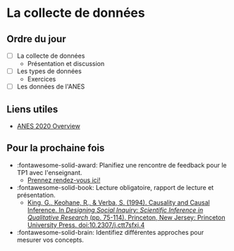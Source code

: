 # La collecte de données

## Ordre du jour
- [ ] La collecte de données
    - Présentation et discussion
- [ ] Les types de données
    - Exercices
- [ ] Les données de l'ANES

## Liens utiles
- [ANES 2020 Overview](https://sda.berkeley.edu/sdaweb/docs/nes2020full/DOC/hcbkf01.htm)

## Pour la prochaine fois
-  :fontawesome-solid-award: Planifiez une rencontre de feedback pour le TP1 avec l'enseignant.
    -  [Prennez rendez-vous ici!](https://calendly.com/mickaeltemporao/one-on-one)
- :fontawesome-solid-book: Lecture obligatoire, rapport de lecture et présentation.
    - [King, G., Keohane, R., & Verba, S. (1994). Causality and Causal Inference. In *Designing Social Inquiry: Scientific Inference in Qualitative Research* (pp. 75-114). Princeton, New Jersey: Princeton University Press. doi:10.2307/j.ctt7sfxj.4](https://proxy.sciencespobordeaux.fr:5139/document/doi/10.1515/9781400821211-004/pdf)
- :fontawesome-solid-brain: Identifiez différentes approches pour mesurer vos concepts.

